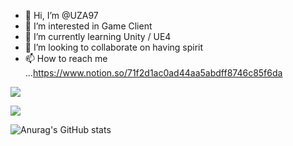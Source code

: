 - 👋 Hi, I’m @UZA97
- 👀 I’m interested in Game Client
- 🌱 I’m currently learning Unity / UE4
- 💞️ I’m looking to collaborate on having spirit
- 📫 How to reach me ...https://www.notion.so/71f2d1ac0ad44aa5abdff8746c85f6da

<a href="버튼을 눌렀을 때 이동할 링크" target="_blank"><img src="https://img.shields.io/badge/42Seoul-000000?style=for-the-badge&logo=000000&logoColor=red"/></a>



<a href="버튼을 눌렀을 때 이동할 링크" target="_blank"><img src="https://img.shields.io/badge/뱃지레이블-000000?style=뱃지모양&logo=000000&logoColor=로고색상"/></a>

![Anurag's GitHub stats](https://github-readme-stats.vercel.app/api?username=UZA97&show_icons=true&theme=radical)
